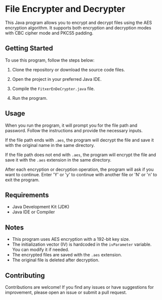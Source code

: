 # File Encrypter and Decrypter

This Java program allows you to encrypt and decrypt files using the AES encryption algorithm. It supports both encryption and decryption modes with CBC cipher mode and PKCS5 padding.

## Getting Started

To use this program, follow the steps below:

1. Clone the repository or download the source code files.

2. Open the project in your preferred Java IDE.

3. Compile the `FitxerEnDeCrypter.java` file.

4. Run the program.

## Usage

When you run the program, it will prompt you for the file path and password. Follow the instructions and provide the necessary inputs.

If the file path ends with `.aes`, the program will decrypt the file and save it with the original name in the same directory.

If the file path does not end with `.aes`, the program will encrypt the file and save it with the `.aes` extension in the same directory.

After each encryption or decryption operation, the program will ask if you want to continue. Enter 'Y' or 'y' to continue with another file or 'N' or 'n' to exit the program.

## Requirements

- Java Development Kit (JDK)
- Java IDE or Compiler

## Notes

- This program uses AES encryption with a 192-bit key size.
- The initialization vector (IV) is hardcoded in the `ivParameter` variable. You can modify it if needed.
- The encrypted files are saved with the `.aes` extension.
- The original file is deleted after decryption.

## Contributing

Contributions are welcome! If you find any issues or have suggestions for improvement, please open an issue or submit a pull request.



